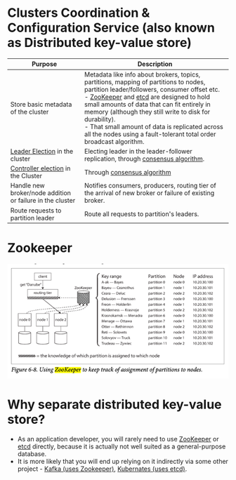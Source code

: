 # Clusters Coordination & Configuration Service (also known as Distributed key-value store)

| Purpose                                                                                                             | Description                                                                                                                                                                                                                                                                                                                                                                                                                                                |
|---------------------------------------------------------------------------------------------------------------------|------------------------------------------------------------------------------------------------------------------------------------------------------------------------------------------------------------------------------------------------------------------------------------------------------------------------------------------------------------------------------------------------------------------------------------------------------------|
| Store basic metadata of the cluster                                                                                 | Metadata like info about brokers, topics, partitions, mapping of partitions to nodes, partition leader/followers, consumer offset etc.<br/>- [ZooKeeper](ApacheZookeeper.md) and [etcd](etcd.md) are designed to hold small amounts of data that can fit entirely in memory (although they still write to disk for durability).<br/>- That small amount of data is replicated across all the nodes using a fault-tolerant total order broadcast algorithm. |
| [Leader Election](https://github.com/Anshul619/HLD-System-Designs/tree/main/7_ArchitecturePatterns/LeaderElection.md) in the cluster | Electing leader in the leader-follower replication, through [consensus algorithm](https://www.techtarget.com/whatis/definition/consensus-algorithm).                                                                                                                                                                                                                                                                                                       |
| [Controller election](ControllerNode.md) in the Cluster                                                             | Through [consensus algorithm](https://www.techtarget.com/whatis/definition/consensus-algorithm)                                                                                                                                                                                                                                                                                                                                                            |
| Handle new broker/node addition or failure in the cluster                                                           | Notifies consumers, producers, routing tier of the arrival of new broker or failure of existing broker.                                                                                                                                                                                                                                                                                                                                                    |
| Route requests to partition leader                                                                                  | Route all requests to partition's leaders.                                                                                                                                                                                                                                                                                                                                                                                                                 |

# Zookeeper

![img.png](assets/zookeeper_cluster_meta_data.png)

# Why separate distributed key-value store?
- As an application developer, you will rarely need to use [ZooKeeper](ApacheZookeeper.md) or [etcd](etcd.md) directly, because it is actually not well suited as a general-purpose database.
- It is more likely that you will end up relying on it indirectly via some other project - [Kafka (uses Zookeeper)](https://github.com/Anshul619/HLD-System-Designs/blob/main/2_MessageBrokersEDA/Kafka/Readme.md), [Kubernates (uses etcd)](../2_ContainerOrchestration/Kubernates/Readme.md).